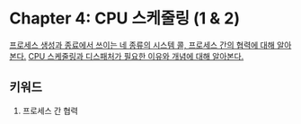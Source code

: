 # Chapter 4: CPU 스케줄링 (1 & 2) 
[프로세스 생성과 종료에서 쓰이는 네 종류의 시스템 콜, 프로세스 간의 협력에 대해 알아본다.](https://core.ewha.ac.kr/publicview/C0101020170327144547225686)
[CPU 스케줄링과 디스패처가 필요한 이유와 개념에 대해 알아본다.](https://core.ewha.ac.kr/publicview/C0101020170327151556728127)

## 키워드
1. 프로세스 간 협력
